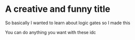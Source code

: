 # A creative and funny title
So basically I wanted to learn about logic gates so I made this

You can do anything you want with these idc

